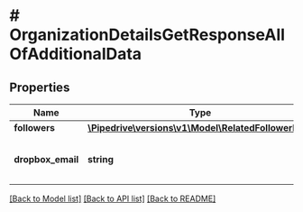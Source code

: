 # # OrganizationDetailsGetResponseAllOfAdditionalData

## Properties

Name | Type | Description | Notes
------------ | ------------- | ------------- | -------------
**followers** | [**\Pipedrive\versions\v1\Model\RelatedFollowerData**](RelatedFollowerData.md) |  | [optional]
**dropbox_email** | **string** | Dropbox email for the organization | [optional]

[[Back to Model list]](../README.md#documentation-for-models) [[Back to API list]](../README.md#documentation-for-api-endpoints) [[Back to README]](../README.md)
